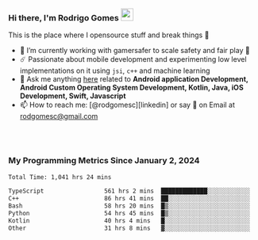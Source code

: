 
### Hi there, I'm Rodrigo Gomes <img src="https://media.giphy.com/media/hvRJCLFzcasrR4ia7z/giphy.gif" width="25px">
This is the place where I opensource stuff and break things 🤣
- 🔭 I’m currently working with gamersafer to scale safety and fair play 💜
- ☄️ Passionate about mobile development and experimenting low level implementations on it using `jsi`, `c++` and machine learning
- 💬 Ask me anything [here](https://github.com/rodgomesc/rodgomesc/issues) related to <b>Android application Development, Android Custom Operating System Development, Kotlin, Java, iOS Development, Swift, Javascript</b>
- 📫 How to reach me: [@rodgomesc][linkedin] or say 👋 on Email at [rodgomesc@gmail.com](mailto:rodgomesc@gmail.com)


<br/>

<!-- 
<picture>
  <img src="/github-metrics.svg" alt="Metrics">
</picture>
-->

</br>

### My Programming Metrics Since January 2, 2024 


<!--START_SECTION:waka-->

```txt
Total Time: 1,041 hrs 24 mins

TypeScript                 561 hrs 2 mins  █████████████░░░░░░░░░░░░   52.31 %
C++                        86 hrs 41 mins  ██░░░░░░░░░░░░░░░░░░░░░░░   08.08 %
Bash                       58 hrs 20 mins  █▒░░░░░░░░░░░░░░░░░░░░░░░   05.44 %
Python                     54 hrs 45 mins  █▒░░░░░░░░░░░░░░░░░░░░░░░   05.11 %
Kotlin                     40 hrs 4 mins   █░░░░░░░░░░░░░░░░░░░░░░░░   03.74 %
Other                      31 hrs 8 mins   ▓░░░░░░░░░░░░░░░░░░░░░░░░   02.90 %
```

<!--END_SECTION:waka-->
